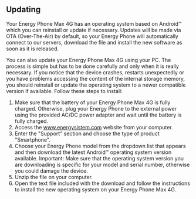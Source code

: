## Updating

Your Energy Phone Max 4G has an operating system based on Android™ which you can reinstall or update if necessary. Updates will be made via OTA (Over-The-Air) by default, so your Energy Phone will automatically connect to our servers, download the file and install the new software as soon as it is released.

You can also update your Energy Phone Max 4G using your PC. The process is simple but has to be done carefully and only when it is really necessary. If you notice that the device crashes, restarts unexpectedly or you have problems accessing the content of the internal storage memory, you should reinstall or update the operating system to a newer compatible version if available.
Follow these steps to install:

1.	Make sure that the battery of your Energy Phone Max 4G is fully charged. Otherwise, plug your Energy Phone to the external power using the provided AC/DC power adapter and wait until the battery is fully charged.
2.	Access the www.energysistem.com	website from your computer.
3.	Enter the "Support" section and choose the type of product "Smartphone".
4.	Choose your Energy Phone model from the dropdown list that appears and then download the latest Android™ operating system version available.
Important:
 Make sure that the operating system version you are downloading is specific for your model and serial number, otherwise you could damage the device.
5.	Unzip the file on your computer.
6.	Open the text file included with the download and follow the instructions to install the new operating system on your Energy Phone Max 4G.



